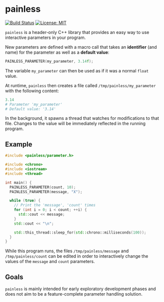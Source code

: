 # painless

[![Build Status](https://travis-ci.org/sharkdp/painless.svg?branch=master)](https://travis-ci.org/sharkdp/painless)
[![License: MIT](https://img.shields.io/badge/license-MIT-blue.svg)](LICENSE)

`painless` is a header-only C++ library that provides an easy way to use interactive parameters in
your program.

New parameters are defined with a macro call that takes an **identifier** (and name) for the parameter as well as
a **default value**:
```c++
PAINLESS_PARAMETER(my_parameter, 3.14f);
```
The variable `my_parameter` can then be used as if it was a normal `float` value.

At runtime, `painless` then creates a file called `/tmp/painless/my_parameter` with the following content:
``` python
3.14
# Parameter 'my_parameter'
# Default value: '3.14'
```
In the background, it spawns a thread that watches for modifications to that file.
Changes to the value will be immediately reflected in the running program.

## Example

```c++
#include <painless/parameter.h>

#include <chrono>
#include <iostream>
#include <thread>

int main() {
  PAINLESS_PARAMETER(count, 10);
  PAINLESS_PARAMETER(message, "X");

  while (true) {
    // Print the 'message', 'count' times
    for (int i = 0; i < count; ++i) {
      std::cout << message;
    }
    std::cout << "\n";

    std::this_thread::sleep_for(std::chrono::milliseconds(100));
  }
}
```
While this program runs, the files `/tmp/painless/message` and `/tmp/painless/count` can be
edited in order to interactively change the values of the `message` and `count` parameters.

## Goals

`painless` is mainly intended for early exploratory development phases and does not aim to be a
feature-complete parameter handling solution.
